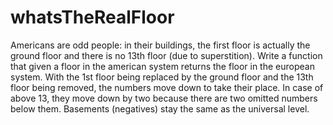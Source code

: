 # whatsTheRealFloor
Americans are odd people: in their buildings, the first floor is actually the ground floor and there is no 13th floor (due to superstition).  Write a function that given a floor in the american system returns the floor in the european system.  With the 1st floor being replaced by the ground floor and the 13th floor being removed, the numbers move down to take their place. In case of above 13, they move down by two because there are two omitted numbers below them.  Basements (negatives) stay the same as the universal level.

